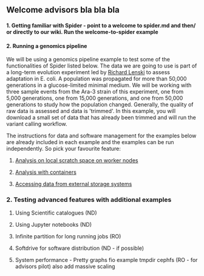 ## Welcome advisors bla bla bla

#### 1. Getting familiar with Spider - point to a welcome to spider.md and then/ or directly to our wiki. Run the welcome-to-spider example

#### 2. Running a genomics pipeline

We will be using a genomics pipeline example to test some of the functionalities of Spider listed below.  The data we are going 
to use is part of a long-term evolution experiment led by [Richard Lenski](https://en.wikipedia.org/wiki/E._coli_long-term_evolution_experiment)
to assess adaptation in E. coli. A population was propagated for more than 50,000 
generations in a glucose-limited minimal medium. We will be working with three sample events from the Ara-3 strain of this 
experiment, one from 5,000 generations, one from 15,000 generations, and one from 50,000 generations to study how the 
population changed. Generally, the quality of raw data is assessed and data is 'trimmed'. In this example, you will download 
a small set of data that has already been trimmed and will run the variant calling workflow.

The instructions for data and software management for the examples below are already included in each example and the examples 
can be run independently. So pick your favourite feature:

1. [Analysis on local scratch space on worker nodes](https://github.com/sara-nl/spidercourse/blob/master/extras/tmpdir-usage-adv.md)

2. [Analysis with containers](https://github.com/sara-nl/spidercourse/blob/master/extras/singularity-usage-adv.md)

3. [Accessing data from external storage systems](https://github.com/sara-nl/spidercourse/blob/master/extras/macaroons-usage-adv.md)

### 2. Testing advanced features with additional examples

1. Using Scientific catalogues (ND)

2. Using Jupyter notebooks (ND)

3. Infinite partition for long running jobs (RO)

4. Softdrive for software distribution (ND - if possible)

5. System performance - Pretty graphs fio example tmpdir cephfs (RO - for advisors pilot) also add massive scaling 
